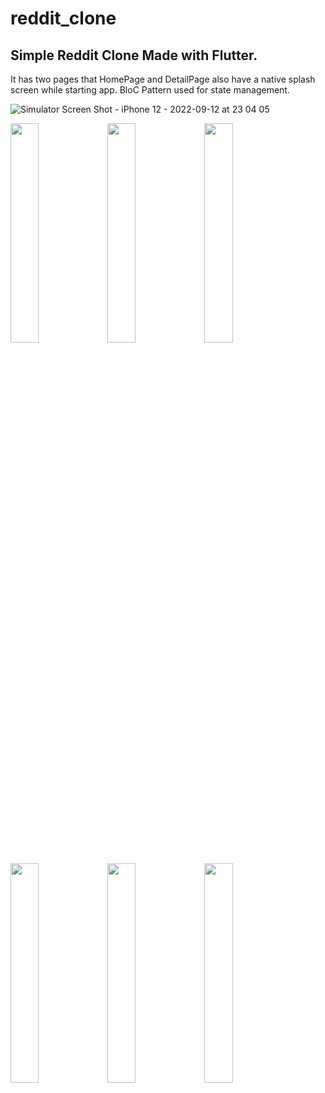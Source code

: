 
# reddit_clone

## Simple Reddit Clone Made with Flutter.

It has two pages that HomePage and DetailPage also have a native splash screen while starting app. 
BloC Pattern used for state management.

![Simulator Screen Shot - iPhone 12 - 2022-09-12 at 23 04 05]()



<p float="left">
  <img src="https://user-images.githubusercontent.com/44499663/189661199-a4a9b5fc-9870-42a8-b406-aa98cc936060.png" height="30%" width="30%"/>
  <img src="https://user-images.githubusercontent.com/44499663/189744304-b00a21a0-75ec-47c2-a8bd-9c0484ab63c2.png" height="30%" width="30%"/>
  <img src="https://user-images.githubusercontent.com/44499663/189745782-7add7c06-77b1-473d-b1dc-be13d3863801.png" height="30%" width="30%"/>
</p>

<p float="left"> 
  <img src="https://user-images.githubusercontent.com/44499663/189744412-5947ba8b-da43-4529-9fb0-3941dbc7f3cb.png" height="30%" width="30%"/>
    <img src="https://user-images.githubusercontent.com/44499663/189746406-07b83adf-ca27-4c49-b746-610de218dc1b.png" height="30%" width="30%"/>
  <img src="https://user-images.githubusercontent.com/44499663/189744340-6a25eab2-f37b-4460-8d1e-302058532669.png" height="30%" width="30%"/>
</p>
